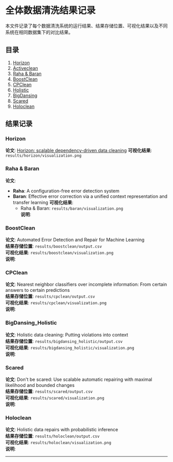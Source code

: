 # 全体数据清洗结果记录

本文件记录了每个数据清洗系统的运行结果、结果存储位置、可视化结果以及不同系统在相同数据集下的对比结果。

## 目录
1. [Horizon](./horizon/horizon_report.md)
2. [Activeclean](./activeclean/activeclean_report.md)
3. [Raha & Baran](./raha_baran/raha_baran_report.md)
4. [BoostClean](./boostclean/boostclean_report.md)
5. [CPClean](./cpclean/cpclean_report.md)
6. [Holistic](./holistic/holistic_report.md)
7. [BigDansing](./bigdansing/bigdansing_report.md)
7. [Scared](./scared/scared_report.md)
8. [Holoclean](./holoclean/holoclean_report.md)

## 结果记录

### Horizon
**论文**: [Horizon: scalable dependency-driven data cleaning](https://www.vldb.org/pvldb/vol14/p25)
**可视化结果**: `results/horizon/visualization.png`

### Raha & Baran
**论文**:
- **Raha**: A configuration-free error detection system  
- **Baran**: Effective error correction via a unified context representation and transfer learning
**可视化结果**: 
  - Raha & Baran: `results/baran/visualization.png`  
**说明**: 

### BoostClean
**论文**: Automated Error Detection and Repair for Machine Learning  
**结果存储位置**: `results/boostclean/output.csv`  
**可视化结果**: `results/boostclean/visualization.png`  
**说明**: 

### CPClean
**论文**: Nearest neighbor classifiers over incomplete information: From certain answers to certain predictions  
**结果存储位置**: `results/cpclean/output.csv`  
**可视化结果**: `results/cpclean/visualization.png`  
**说明**: 

### BigDansing_Holistic
**论文**: Holistic data cleaning: Putting violations into context  
**结果存储位置**: `results/bigdansing_holistic/output.csv`  
**可视化结果**: `results/bigdansing_holistic/visualization.png`  
**说明**: 

### Scared
**论文**: Don't be scared: Use scalable automatic repairing with maximal likelihood and bounded changes  
**结果存储位置**: `results/scared/output.csv`  
**可视化结果**: `results/scared/visualization.png`  
**说明**: 

### Holoclean
**论文**: Holistic data repairs with probabilistic inference  
**结果存储位置**: `results/holoclean/output.csv`  
**可视化结果**: `results/holoclean/visualization.png`  
**说明**: 

---
